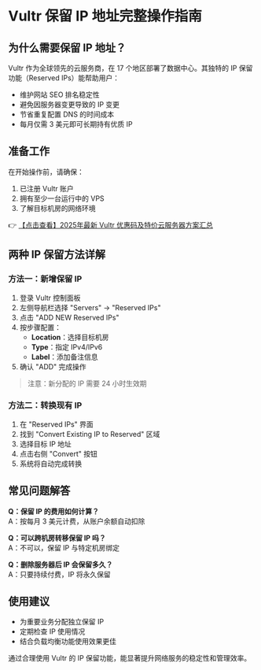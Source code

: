 # Vultr 保留 IP 地址完整操作指南

## 为什么需要保留 IP 地址？

Vultr 作为全球领先的云服务商，在 17 个地区部署了数据中心。其独特的 IP 保留功能（Reserved IPs）能帮助用户：

- 维护网站 SEO 排名稳定性
- 避免因服务器变更导致的 IP 变更
- 节省重复配置 DNS 的时间成本
- 每月仅需 3 美元即可长期持有优质 IP

## 准备工作

在开始操作前，请确保：
1. 已注册 Vultr 账户
2. 拥有至少一台运行中的 VPS
3. 了解目标机房的网络环境

👉 [【点击查看】2025年最新 Vultr 优惠码及特价云服务器方案汇总](https://bit.ly/VuLtr)

## 两种 IP 保留方法详解

### 方法一：新增保留 IP

1. 登录 Vultr 控制面板
2. 左侧导航栏选择 "Servers" → "Reserved IPs"
3. 点击 "ADD NEW Reserved IPs"
4. 按步骤配置：
   - **Location**：选择目标机房
   - **Type**：指定 IPv4/IPv6
   - **Label**：添加备注信息
5. 确认 "ADD" 完成操作

> 注意：新分配的 IP 需要 24 小时生效期

### 方法二：转换现有 IP

1. 在 "Reserved IPs" 界面
2. 找到 "Convert Existing IP to Reserved" 区域
3. 选择目标 IP 地址
4. 点击右侧 "Convert" 按钮
5. 系统将自动完成转换

## 常见问题解答

**Q：保留 IP 的费用如何计算？**  
A：按每月 3 美元计费，从账户余额自动扣除

**Q：可以跨机房转移保留 IP 吗？**  
A：不可以，保留 IP 与特定机房绑定

**Q：删除服务器后 IP 会保留多久？**  
A：只要持续付费，IP 将永久保留

## 使用建议

- 为重要业务分配独立保留 IP
- 定期检查 IP 使用情况
- 结合负载均衡功能使用效果更佳

通过合理使用 Vultr 的 IP 保留功能，能显著提升网络服务的稳定性和管理效率。